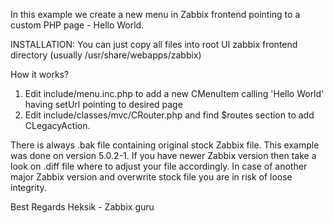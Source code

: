 In this example we create a new menu in Zabbix frontend pointing to a custom PHP page - Hello World. 

INSTALLATION:
You can just copy all files into root UI zabbix frontend directory (usually /usr/share/webapps/zabbix)

How it works?
1. Edit include/menu.inc.php to add a new CMenuItem calling 'Hello World' having setUrl pointing to desired page 
2. Edit include/classes/mvc/CRouter.php and find $routes section to add CLegacyAction.

There is always .bak file containing original stock Zabbix file. 
This example was done on version 5.0.2-1.
If you have newer Zabbix version  then take a look on .diff file where to adjust your file accordingly.
In case of another major Zabbix version and overwrite stock file you are in risk of loose integrity.

Best Regards
Heksik - Zabbix guru

